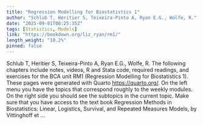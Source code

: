 ```yaml
---
title: "Regression Modelling for Biostatistics 1"
author: "Schlub T, Heritier S, Teixeira-Pinto A, Ryan E.G., Wolfe, R."
date: "2025-09-01T08:25:35Z"
tags: [Statistics, Models]
link: "https://bookdown.org/liz_ryan/rm1/"
length_weight: "10.2%"
pinned: false
---
```


Schlub T, Heritier S, Teixeira-Pinto A, Ryan E.G., Wolfe, R. The following chapters include notes, videos, R and Stata code, required readings, and exercises for the BCA unit RM1 (Regression Modelling for Biostatistics 1). These pages were generated with Quarto https://quarto.org/. On the left menu you have the topics that correspond roughly to the weekly modules. On the right side you should see the subtopics in the current topic. Make sure that you have access to the text book Regression Methods in Biostatistics: Linear, Logistics, Survival, and Repeated Measures Models, by Vittinghoff et ...
